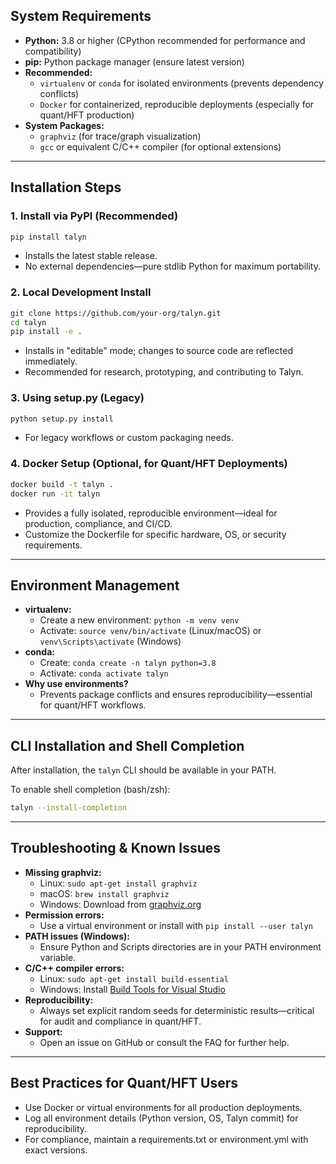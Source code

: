 ## System Requirements

- **Python:** 3.8 or higher (CPython recommended for performance and compatibility)
- **pip:** Python package manager (ensure latest version)
- **Recommended:**
  - `virtualenv` or `conda` for isolated environments (prevents dependency conflicts)
  - `Docker` for containerized, reproducible deployments (especially for quant/HFT production)
- **System Packages:**
  - `graphviz` (for trace/graph visualization)
  - `gcc` or equivalent C/C++ compiler (for optional extensions)

---

## Installation Steps

### 1. Install via PyPI (Recommended)

```bash
pip install talyn
```
- Installs the latest stable release.
- No external dependencies—pure stdlib Python for maximum portability.

### 2. Local Development Install

```bash
git clone https://github.com/your-org/talyn.git
cd talyn
pip install -e .
```
- Installs in "editable" mode; changes to source code are reflected immediately.
- Recommended for research, prototyping, and contributing to Talyn.

### 3. Using setup.py (Legacy)

```bash
python setup.py install
```
- For legacy workflows or custom packaging needs.

### 4. Docker Setup (Optional, for Quant/HFT Deployments)

```bash
docker build -t talyn .
docker run -it talyn
```
- Provides a fully isolated, reproducible environment—ideal for production, compliance, and CI/CD.
- Customize the Dockerfile for specific hardware, OS, or security requirements.

---

## Environment Management

- **virtualenv:**
  - Create a new environment: `python -m venv venv`
  - Activate: `source venv/bin/activate` (Linux/macOS) or `venv\Scripts\activate` (Windows)
- **conda:**
  - Create: `conda create -n talyn python=3.8`
  - Activate: `conda activate talyn`
- **Why use environments?**
  - Prevents package conflicts and ensures reproducibility—essential for quant/HFT workflows.

---

## CLI Installation and Shell Completion

After installation, the `talyn` CLI should be available in your PATH.

To enable shell completion (bash/zsh):

```bash
talyn --install-completion
```

---

## Troubleshooting & Known Issues

- **Missing graphviz:**
  - Linux: `sudo apt-get install graphviz`
  - macOS: `brew install graphviz`
  - Windows: Download from [graphviz.org](https://graphviz.org/download/)
- **Permission errors:**
  - Use a virtual environment or install with `pip install --user talyn`
- **PATH issues (Windows):**
  - Ensure Python and Scripts directories are in your PATH environment variable.
- **C/C++ compiler errors:**
  - Linux: `sudo apt-get install build-essential`
  - Windows: Install [Build Tools for Visual Studio](https://visualstudio.microsoft.com/visual-cpp-build-tools/)
- **Reproducibility:**
  - Always set explicit random seeds for deterministic results—critical for audit and compliance in quant/HFT.
- **Support:**
  - Open an issue on GitHub or consult the FAQ for further help.

---

## Best Practices for Quant/HFT Users

- Use Docker or virtual environments for all production deployments.
- Log all environment details (Python version, OS, Talyn commit) for reproducibility.
- For compliance, maintain a requirements.txt or environment.yml with exact versions.
